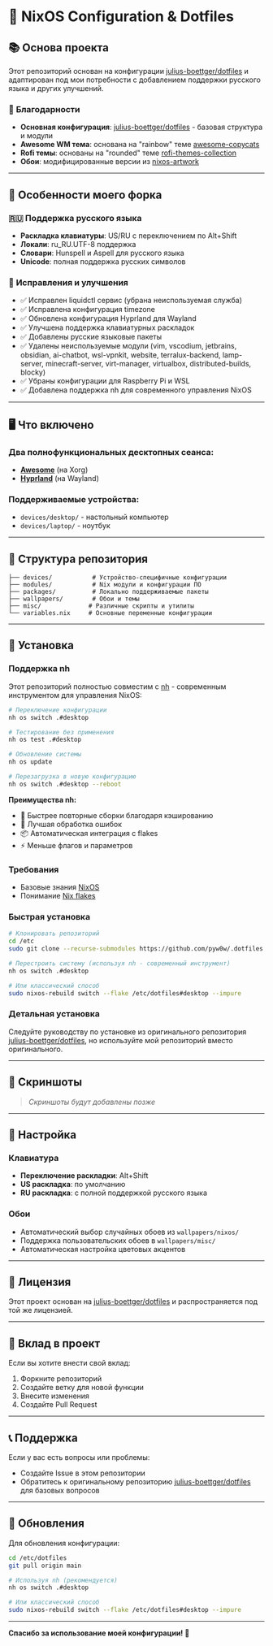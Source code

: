 # 🐧 NixOS Configuration & Dotfiles

## 📚 **Основа проекта**

Этот репозиторий основан на конфигурации [julius-boettger/dotfiles](https://github.com/julius-boettger/dotfiles) и адаптирован под мои потребности с добавлением поддержки русского языка и других улучшений.

### 🙏 **Благодарности**
- **Основная конфигурация**: [julius-boettger/dotfiles](https://github.com/julius-boettger/dotfiles) - базовая структура и модули
- **Awesome WM тема**: основана на "rainbow" теме [awesome-copycats](https://github.com/lcpz/awesome-copycats)
- **Rofi темы**: основаны на "rounded" теме [rofi-themes-collection](https://github.com/newmanls/rofi-themes-collection)
- **Обои**: модифицированные версии из [nixos-artwork](https://github.com/NixOS/nixos-artwork)

---

## 🌟 **Особенности моего форка**

### 🇷🇺 **Поддержка русского языка**
- **Раскладка клавиатуры**: US/RU с переключением по Alt+Shift
- **Локали**: ru_RU.UTF-8 поддержка
- **Словари**: Hunspell и Aspell для русского языка
- **Unicode**: полная поддержка русских символов

### 🔧 **Исправления и улучшения**
- ✅ Исправлен liquidctl сервис (убрана неиспользуемая служба)
- ✅ Исправлена конфигурация timezone
- ✅ Обновлена конфигурация Hyprland для Wayland
- ✅ Улучшена поддержка клавиатурных раскладок
- ✅ Добавлены русские языковые пакеты
- ✅ Удалены неиспользуемые модули (vim, vscodium, jetbrains, obsidian, ai-chatbot, wsl-vpnkit, website, terralux-backend, lamp-server, minecraft-server, virt-manager, virtualbox, distributed-builds, blocky)
- ✅ Убраны конфигурации для Raspberry Pi и WSL
- ✅ Добавлена поддержка nh для современного управления NixOS

---

## 🖥️ **Что включено**

### **Два полнофункциональных десктопных сеанса:**
- **[Awesome](https://github.com/awesomeWM/awesome)** (на Xorg)
- **[Hyprland](https://hyprland.org/)** (на Wayland)

### **Поддерживаемые устройства:**
- `devices/desktop/` - настольный компьютер
- `devices/laptop/` - ноутбук

---

## 📁 **Структура репозитория**

```
├── devices/           # Устройство-специфичные конфигурации
├── modules/           # Nix модули и конфигурации ПО
├── packages/          # Локально поддерживаемые пакеты
├── wallpapers/        # Обои и темы
├── misc/             # Различные скрипты и утилиты
└── variables.nix     # Основные переменные конфигурации
```

---

## 🚀 **Установка**

### **Поддержка nh**
Этот репозиторий полностью совместим с [nh](https://github.com/viperML/nh) - современным инструментом для управления NixOS:

```bash
# Переключение конфигурации
nh os switch .#desktop

# Тестирование без применения
nh os test .#desktop

# Обновление системы
nh os update

# Перезагрузка в новую конфигурацию
nh os switch .#desktop --reboot
```

**Преимущества nh:**
- 🚀 Быстрее повторные сборки благодаря кэшированию
- 🔧 Лучшая обработка ошибок
- 📦 Автоматическая интеграция с flakes
- ⚡ Меньше флагов и параметров

### **Требования**
- Базовые знания [NixOS](https://nixos.org/)
- Понимание [Nix flakes](https://nixos.wiki/wiki/Flakes)

### **Быстрая установка**
```bash
# Клонировать репозиторий
cd /etc
sudo git clone --recurse-submodules https://github.com/pyw0w/.dotfiles.git

# Перестроить систему (используя nh - современный инструмент)
nh os switch .#desktop

# Или классический способ
sudo nixos-rebuild switch --flake /etc/dotfiles#desktop --impure
```

### **Детальная установка**
Следуйте руководству по установке из оригинального репозитория [julius-boettger/dotfiles](https://github.com/julius-boettger/dotfiles), но используйте мой репозиторий вместо оригинального.

---

## 🎨 **Скриншоты**

> *Скриншоты будут добавлены позже*

---

## 🔧 **Настройка**

### **Клавиатура**
- **Переключение раскладки**: Alt+Shift
- **US раскладка**: по умолчанию
- **RU раскладка**: с полной поддержкой русского языка

### **Обои**
- Автоматический выбор случайных обоев из `wallpapers/nixos/`
- Поддержка пользовательских обоев в `wallpapers/misc/`
- Автоматическая настройка цветовых акцентов

---

## 📝 **Лицензия**

Этот проект основан на [julius-boettger/dotfiles](https://github.com/julius-boettger/dotfiles) и распространяется под той же лицензией.

---

## 🤝 **Вклад в проект**

Если вы хотите внести свой вклад:
1. Форкните репозиторий
2. Создайте ветку для новой функции
3. Внесите изменения
4. Создайте Pull Request

---

## 📞 **Поддержка**

Если у вас есть вопросы или проблемы:
- Создайте Issue в этом репозитории
- Обратитесь к оригинальному репозиторию [julius-boettger/dotfiles](https://github.com/julius-boettger/dotfiles) для базовых вопросов

---

## 🔄 **Обновления**

Для обновления конфигурации:
```bash
cd /etc/dotfiles
git pull origin main

# Используя nh (рекомендуется)
nh os switch .#desktop

# Или классический способ
sudo nixos-rebuild switch --flake /etc/dotfiles#desktop --impure
```

---

**Спасибо за использование моей конфигурации! 🎉**